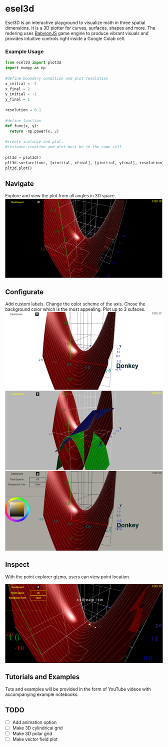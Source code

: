 # esel3d

Esel3D is an interactive playground to visualize math in three spatial dimensions.
It is a 3D plotter for curves, surfaces, shapes and more. The redering uses [BabylonJS](https://www.babylonjs.com/) 
game engine to produce vibrant visuals and provides intuitive controls right inside a
Google Colab cell. 

### Example Usage

```python
from esel3d import plot3d
import numpy as np

#define boundary condition and plot resolution
x_initial = -2
x_final = 2
y_initial = -1
y_final = 1

resolution = 0.1

#define function
def func(x, y):
  return -np.power(x, 2)

#create instance and plot.
#instance creation and plot must be in the same cell. 

plt3d = plot3d()
plt3d.surface(func, [xinitial, xfinal], [yinitial, yfinal], resolution)
plt3d.plot()

```

## Navigate

Explore and view the plot from all angles in 3D space.
![Fig:1](https://raw.githubusercontent.com/esel-fliegen/esel3d/main/img/esel3d_img1.png)

## Configurate

Add custom labels. Change the color scheme of the axis. Chose the background color which is the most appealing. Plot up to 3 sufaces. 
![Fig:2](https://raw.githubusercontent.com/esel-fliegen/esel3d/main/img/esel3d_img2.png)
![Fig:5](https://raw.githubusercontent.com/esel-fliegen/esel3d/main/img/esel3d_img5.png)
![Fig:3](https://raw.githubusercontent.com/esel-fliegen/esel3d/main/img/esel3d_img3.png)

## Inspect

With the point explorer gizmo, users can view point location. 

![Fig:4](https://raw.githubusercontent.com/esel-fliegen/esel3d/main/img/esel3d_img4.png)
 
## Tutorials and Examples

Tuts and examples will be provided in the form of YouTube videos with accompanying example notebooks. 

## TODO
- [ ] Add animation option
- [ ] Make 3D cylindrical grid
- [ ] Make 3D polar grid
- [ ] Make vector field plot
